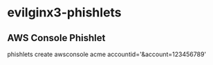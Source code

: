 # evilginx3-phishlets


## AWS Console Phishlet

phishlets create awsconsole acme accountid='&account=123456789'
